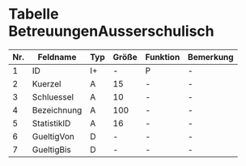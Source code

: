 # Tabelle BetreuungenAusserschulisch

Nr.|Feldname|Typ|Größe|Funktion|Bemerkung
---|---|---|---|---|---
1|ID|I+|-|P |-
2|Kuerzel|A|15|-|-
3|Schluessel|A|10|-|-
4|Bezeichnung|A|100|-|-
5|StatistikID|A|16|-|-
6|GueltigVon|D|-|-|-
7|GueltigBis|D|-|-|-
